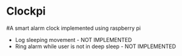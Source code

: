 # Clockpi
#A smart alarm clock implemented using raspberry pi

- Log sleeping movement - NOT IMPLEMENTED
- Ring alarm while user is not in deep sleep - NOT IMPLEMENTED

